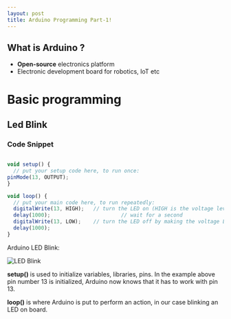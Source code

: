 ```yaml
---
layout: post
title: Arduino Programming Part-1!
---
```


## What is Arduino ?

* **Open-source** electronics platform 
* Electronic development board for robotics, IoT etc



# Basic programming

## Led Blink

### Code Snippet

```javascript

void setup() {
  // put your setup code here, to run once:
pinMode(13, OUTPUT);
}

void loop() {
  // put your main code here, to run repeatedly:
  digitalWrite(13, HIGH);   // turn the LED on (HIGH is the voltage level)
  delay(1000);                       // wait for a second
  digitalWrite(13, LOW);    // turn the LED off by making the voltage LOW
  delay(1000);    
}
```
Arduino LED Blink:

![LED Blink](https://github.com/bhayana91/bhayana91.github.io/tree/master/images/arduino-ledb.gif "Arduino LED Blink")

**setup()** is used to initialize variables, libraries, pins. In the example above pin number 13 is initialized, Arduino now knows that it has to work with pin 13.


**loop()** is where Arduino is put to perform an action, in our case blinking an LED on board.
